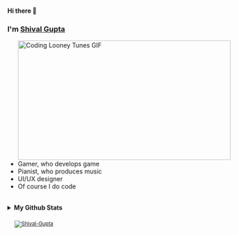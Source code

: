 #### Hi there 👋
### I'm <a href="https://shival-gupta.github.io/">Shival Gupta</a>

<!--- GIF --->
<img align="right" src="https://media.discordapp.net/attachments/532605954995519520/869243969094180934/Coding.gif" width="480" height="270" alt="Coding Looney Tunes GIF">

<!-- <p>
<!--- Facebook ---
<a href="https://www.linkedin.com/in/shival-gupta-949740218">
  
</a>

<!--- Twitter ---
<a href="https://www.linkedin.com/in/shival-gupta-949740218">
  
</a>
 
<!--- Linkedin ---
<a href="https://www.linkedin.com/in/shival-gupta-949740218">
  <img align="left" width="20px" alt="Shival's LinkdeIN" src="https://img.icons8.com/color/48/000000/linkedin.png" />
</a>
  
<!--- Gmail ---
<a href="https://www.linkedin.com/in/shival-gupta-949740218">
  <img align="left" width="20px" alt="Shival's LinkdeIN" src="https://img.icons8.com/color/48/000000/linkedin.png" />
</a>
</p> -->

<br><br>
- Gamer, who develops game
- Pianist, who produces music
- UI/UX designer
- Of course I do code

<br>
<details>
  <summary><b>My Github Stats</b></summary>
  <br>
  
  <p align = "center">
  <img src = "https://github-readme-stats.vercel.app/api?username=Shival-Gupta&show_icons=true&count_private=true&theme=tokyonight&line_height=27">
  <img src = "https://github-readme-stats.vercel.app/api/top-langs/?username=Shival-Gupta&hide=css,java,html&count_private=true&theme=tokyonight">
  </p>
</details>

<p align = "left">&nbsp &nbsp 
  <sub><a href="https://github.com/Shival-Gupta/">
  <img src="https://komarev.com/ghpvc/?username=Shival-Gupta" alt="Shival-Gupta" />
  </a></sub>
</p>
